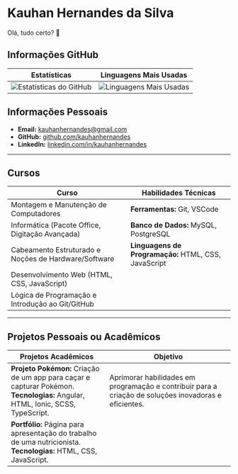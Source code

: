 # Kauhan Hernandes da Silva

Olá, tudo certo? 👋

## Informações GitHub

| Estatísticas       | Linguagens Mais Usadas   |
|--------------------|--------------------------|
| ![Estatísticas do GitHub](https://github-readme-stats.vercel.app/api?username=kauhanhernandes&show_icons=true&theme=radical) | ![Linguagens Mais Usadas](https://github-readme-stats.vercel.app/api/top-langs/?username=kauhanhernandes&layout=compact&theme=radical) |

## Informações Pessoais

- **Email:** [kauhanhernandes@gmail.com](mailto:kauhanhernandes@gmail.com)
- **GitHub:** [github.com/kauhanhernandes](https://github.com/kauhanhernandes)
- **LinkedIn:** [linkedin.com/in/kauhanhernandes](https://www.linkedin.com/in/kauhanhernandes/)
  
---

## Cursos

| Curso                                        | Habilidades Técnicas                          |
|----------------------------------------------|-----------------------------------------------|
| Montagem e Manutenção de Computadores        | **Ferramentas:** Git, VSCode                  |
| Informática (Pacote Office, Digitação Avançada) | **Banco de Dados:** MySQL, PostgreSQL       |
| Cabeamento Estruturado e Noções de Hardware/Software | **Linguagens de Programação:** HTML, CSS, JavaScript |
| Desenvolvimento Web (HTML, CSS, JavaScript) |                                               |
| Lógica de Programação e Introdução ao Git/GitHub |                                         |

---

## Projetos Pessoais ou Acadêmicos

| Projetos Acadêmicos                          | Objetivo                                       |
|----------------------------------------------|-----------------------------------------------|
| **Projeto Pokémon:** Criação de um app para caçar e capturar Pokémon.<br>**Tecnologias:** Angular, HTML, Ionic, SCSS, TypeScript. | Aprimorar habilidades em programação e contribuir para a criação de soluções inovadoras e eficientes. |
| **Portfólio:** Página para apresentação do trabalho de uma nutricionista.<br>**Tecnologias:** HTML, CSS, JavaScript. |                                               |

